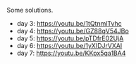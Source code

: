 Some solutions.

 - day  3:  https://youtu.be/1tQtnmlTvhc
 - day  4:  https://youtu.be/GZ88qV54JBo
 - day  5:  https://youtu.be/pTDfrE02UjA
 - day  6:  https://youtu.be/1yXIDJrVXAI
 - day  7:  https://youtu.be/KKpx5qa1BA4
